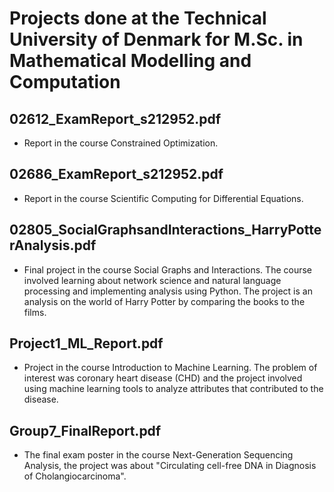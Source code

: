 # Projects done at the Technical University of Denmark for M.Sc. in Mathematical Modelling and Computation

## 02612_ExamReport_s212952.pdf
- Report in the course Constrained Optimization.  

## 02686_ExamReport_s212952.pdf
- Report in the course Scientific Computing for Differential Equations.

## 02805_SocialGraphsandInteractions_HarryPotterAnalysis.pdf
- Final project in the course Social Graphs and Interactions. The course involved learning about network science and natural language processing and implementing analysis using Python. The project is an analysis on the world of Harry Potter by comparing the books to the films. 

## Project1_ML_Report.pdf
- Project in the course Introduction to Machine Learning. The problem of interest was coronary heart disease (CHD) and the project involved using machine learning tools to analyze attributes that contributed to the disease.

## Group7_FinalReport.pdf
- The final exam poster in the course Next-Generation Sequencing Analysis, the project was about "Circulating cell-free DNA in Diagnosis of Cholangiocarcinoma".
